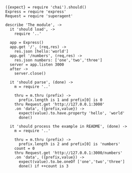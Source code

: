     ({expect} = require 'chai').should()
    Express = require 'express'
    Request = require 'superagent'

    describe 'The module', ->
      it 'should load', ->
        require '..'

      app = Express()
      app.get '/', (req,res) ->
        res.json [hello:'world']
      app.get '/numbers', (req,res) ->
        res.json numbers: ['one','two','three']
      server = app.listen 3000
      after ->
        server.close()

      it 'should parse', (done) ->
        m = require '..'

        thru = m.thru (prefix) ->
          prefix.length is 1 and prefix[0] is 0
        thru Request.get 'http://127.0.0.1:3000'
        .on 'data', ({prefix,value}) ->
          expect(value).to.have.property 'hello', 'world'
          done()

      it 'should process the example in README', (done) ->
        m = require '..'

        thru = m.thru (prefix) ->
          prefix.length is 2 and prefix[0] is 'numbers'
        count = 0
        thru Request.get 'http://127.0.0.1:3000/numbers'
        .on 'data', ({prefix,value}) ->
          expect(value).to.be.oneOf ['one','two','three']
          done() if ++count is 3
